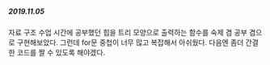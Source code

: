 ##### 2019.11.05
자료 구조 수업 시간에 공부했던 힙을 트리 모양으로 출력하는 함수를 숙제 겸 공부 겸으로 구현해보았다. 그런데 for문 중첩이 너무 많고 복잡해서 아쉬웠다. 다음엔 좀더 간결한 코드를 짤 수 있도록 해야겠다.